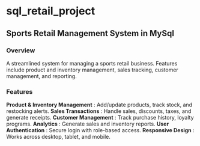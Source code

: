 # sql_retail_project

## Sports Retail Management System in MySql

### Overview
A streamlined system for managing a sports retail business. Features include product and inventory management, sales tracking, customer management, and reporting.

### Features
**Product & Inventory Management** : Add/update products, track stock, and restocking alerts.
**Sales Transactions**             : Handle sales, discounts, taxes, and generate receipts.
**Customer Management**            : Track purchase history, loyalty programs.
**Analytics**                      : Generate sales and inventory reports.
**User Authentication**            : Secure login with role-based access.
**Responsive Design**              : Works across desktop, tablet, and mobile.
